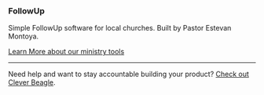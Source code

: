 ### FollowUp
Simple FollowUp software for local churches. Built by Pastor Estevan Montoya.

[Learn More about our ministry tools](http://www.churchtech.co)

---

Need help and want to stay accountable building your product? [Check out Clever Beagle](http://cleverbeagle.com).
